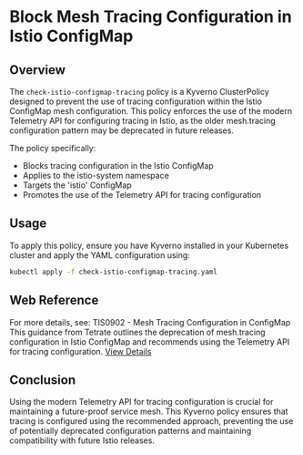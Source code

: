 # Block Mesh Tracing Configuration in Istio ConfigMap
## Overview
The `check-istio-configmap-tracing` policy is a Kyverno ClusterPolicy designed to prevent the use of tracing configuration within the Istio ConfigMap mesh configuration. This policy enforces the use of the modern Telemetry API for configuring tracing in Istio, as the older mesh.tracing configuration pattern may be deprecated in future releases.

The policy specifically:
- Blocks tracing configuration in the Istio ConfigMap
- Applies to the istio-system namespace
- Targets the 'istio' ConfigMap
- Promotes the use of the Telemetry API for tracing configuration

## Usage
To apply this policy, ensure you have Kyverno installed in your Kubernetes cluster and apply the YAML configuration using:
```bash
kubectl apply -f check-istio-configmap-tracing.yaml
```

## Web Reference
For more details, see:
TIS0902 - Mesh Tracing Configuration in ConfigMap
This guidance from Tetrate outlines the deprecation of mesh.tracing configuration in Istio ConfigMap and recommends using the Telemetry API for tracing configuration.
[View Details](https://docs.tetrate.io/istio-subscription/tools/tca/analysis/TIS0902)

## Conclusion
Using the modern Telemetry API for tracing configuration is crucial for maintaining a future-proof service mesh. This Kyverno policy ensures that tracing is configured using the recommended approach, preventing the use of potentially deprecated configuration patterns and maintaining compatibility with future Istio releases.
